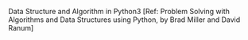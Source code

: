 Data Structure and Algorithm in Python3
[Ref: Problem Solving with Algorithms and Data Structures using Python, by Brad Miller and David Ranum]
